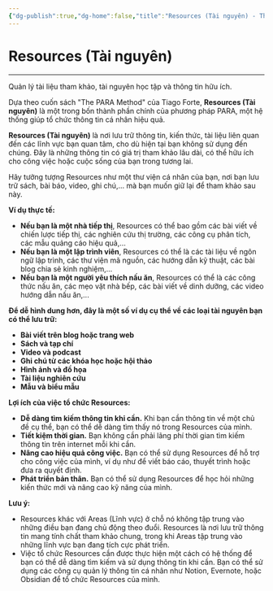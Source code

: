 ```yaml
---
{"dg-publish":true,"dg-home":false,"title":"Resources (Tài nguyên) - The PARA Method","date":"2025-01-31","tags":["book","books/the-para-method"],"dg-path":"Books/The PARA Method/Resources (Tài nguyên).md","permalink":"/books/the-para-method/resources-tai-nguyen/","dgPassFrontmatter":true,"noteIcon":"","updated":"2025-01-31T08:17:25.324+07:00"}
---
```


# Resources (Tài nguyên)
---
Quản lý tài liệu tham khảo, tài nguyên học tập và thông tin hữu ích.

Dựa theo cuốn sách "The PARA Method" của Tiago Forte, **Resources (Tài nguyên)** là một trong bốn thành phần chính của phương pháp PARA, một hệ thống giúp tổ chức thông tin cá nhân hiệu quả.

**Resources (Tài nguyên)** là nơi lưu trữ thông tin, kiến thức, tài liệu liên quan đến các lĩnh vực bạn quan tâm, cho dù hiện tại bạn không sử dụng đến chúng. Đây là những thông tin có giá trị tham khảo lâu dài, có thể hữu ích cho công việc hoặc cuộc sống của bạn trong tương lai.

Hãy tưởng tượng Resources như một thư viện cá nhân của bạn, nơi bạn lưu trữ sách, bài báo, video, ghi chú,... mà bạn muốn giữ lại để tham khảo sau này.

**Ví dụ thực tế:**

- **Nếu bạn là một nhà tiếp thị**, Resources có thể bao gồm các bài viết về chiến lược tiếp thị, các nghiên cứu thị trường, các công cụ phân tích, các mẫu quảng cáo hiệu quả,...
- **Nếu bạn là một lập trình viên**, Resources có thể là các tài liệu về ngôn ngữ lập trình, các thư viện mã nguồn, các hướng dẫn kỹ thuật, các bài blog chia sẻ kinh nghiệm,...
- **Nếu bạn là một người yêu thích nấu ăn**, Resources có thể là các công thức nấu ăn, các mẹo vặt nhà bếp, các bài viết về dinh dưỡng, các video hướng dẫn nấu ăn,...

**Để dễ hình dung hơn, đây là một số ví dụ cụ thể về các loại tài nguyên bạn có thể lưu trữ:**

- **Bài viết trên blog hoặc trang web**
- **Sách và tạp chí**
- **Video và podcast**
- **Ghi chú từ các khóa học hoặc hội thảo**
- **Hình ảnh và đồ họa**
- **Tài liệu nghiên cứu**
- **Mẫu và biểu mẫu**

**Lợi ích của việc tổ chức Resources:**

- **Dễ dàng tìm kiếm thông tin khi cần.** Khi bạn cần thông tin về một chủ đề cụ thể, bạn có thể dễ dàng tìm thấy nó trong Resources của mình.
- **Tiết kiệm thời gian.** Bạn không cần phải lãng phí thời gian tìm kiếm thông tin trên internet mỗi khi cần.
- **Nâng cao hiệu quả công việc.** Bạn có thể sử dụng Resources để hỗ trợ cho công việc của mình, ví dụ như để viết báo cáo, thuyết trình hoặc đưa ra quyết định.
- **Phát triển bản thân.** Bạn có thể sử dụng Resources để học hỏi những kiến thức mới và nâng cao kỹ năng của mình.

**Lưu ý:**

- Resources khác với Areas (Lĩnh vực) ở chỗ nó không tập trung vào những điều bạn đang chủ động theo đuổi. Resources là nơi lưu trữ thông tin mang tính chất tham khảo chung, trong khi Areas tập trung vào những lĩnh vực bạn đang tích cực phát triển.
- Việc tổ chức Resources cần được thực hiện một cách có hệ thống để bạn có thể dễ dàng tìm kiếm và sử dụng thông tin khi cần. Bạn có thể sử dụng các công cụ quản lý thông tin cá nhân như Notion, Evernote, hoặc Obsidian để tổ chức Resources của mình.


